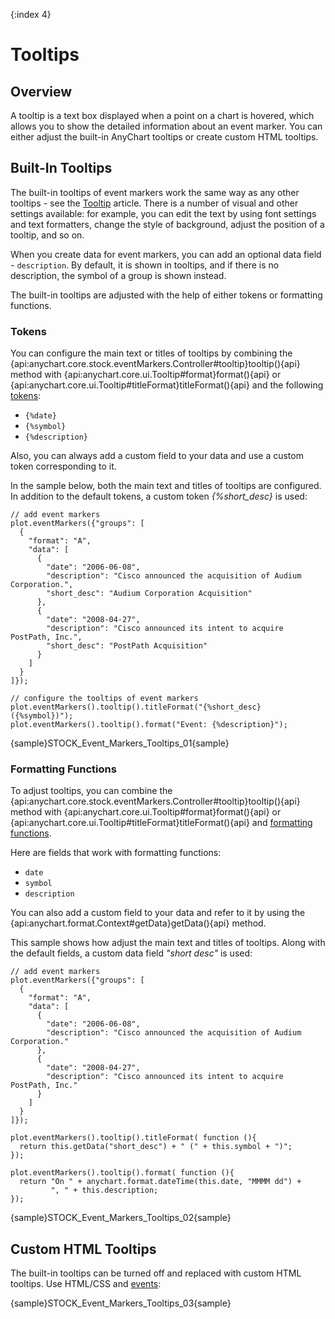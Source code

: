 {:index 4}

# Tooltips

## Overview

A tooltip is a text box displayed when a point on a chart is hovered, which allows you to show the detailed information about an event marker. You can either adjust the built-in AnyChart tooltips or create custom HTML tooltips.


## Built-In Tooltips

The built-in tooltips of event markers work the same way as any other tooltips - see the [Tooltip](../../Common_Settings/Tooltip) article. There is a number of visual and other settings available: for example, you can edit the text by using font settings and text formatters, change the style of background, adjust the position of a tooltip, and so on.

When you create data for event markers, you can add an optional data field - `description`. By default, it is shown in tooltips, and if there is no description, the symbol of a group is shown instead.

The built-in tooltips are adjusted with the help of either tokens or formatting functions.

### Tokens

You can configure the main text or titles of tooltips by combining the {api:anychart.core.stock.eventMarkers.Controller#tooltip}tooltip(){api} method with {api:anychart.core.ui.Tooltip#format}format(){api} or {api:anychart.core.ui.Tooltip#titleFormat}titleFormat(){api} and the following [tokens](../../Common_Settings/Text_Formatters#string_tokens):

* `{%date}`
* `{%symbol}`
* `{%description}`

Also, you can always add a custom field to your data and use a custom token corresponding to it.

In the sample below, both the main text and titles of tooltips are configured. In addition to the default tokens, a custom token *{%short_desc}* is used:

```
// add event markers
plot.eventMarkers({"groups": [
  {
    "format": "A",
    "data": [
      {
        "date": "2006-06-08",
        "description": "Cisco announced the acquisition of Audium Corporation.",
        "short_desc": "Audium Corporation Acquisition"
      },
      {
        "date": "2008-04-27",
        "description": "Cisco announced its intent to acquire PostPath, Inc.",
        "short_desc": "PostPath Acquisition"
      }
    ]
  }
]});

// configure the tooltips of event markers
plot.eventMarkers().tooltip().titleFormat("{%short_desc} ({%symbol})");
plot.eventMarkers().tooltip().format("Event: {%description}");
```

{sample}STOCK\_Event\_Markers\_Tooltips\_01{sample}

### Formatting Functions

To adjust tooltips, you can combine the {api:anychart.core.stock.eventMarkers.Controller#tooltip}tooltip(){api} method with {api:anychart.core.ui.Tooltip#format}format(){api} or {api:anychart.core.ui.Tooltip#titleFormat}titleFormat(){api} and [formatting functions](../../Common_Settings/Text_Formatters#formatting_functions).

Here are fields that work with formatting functions: 

* `date`
* `symbol`
* `description`

You can also add a custom field to your data and refer to it by using the {api:anychart.format.Context#getData}getData(){api} method.

This sample shows how adjust the main text and titles of tooltips. Along with the default fields, a custom data field *"short desc"* is used:

```
// add event markers
plot.eventMarkers({"groups": [
  {
    "format": "A",
    "data": [
      {
        "date": "2006-06-08",
        "description": "Cisco announced the acquisition of Audium Corporation."
      },
      {
        "date": "2008-04-27",
        "description": "Cisco announced its intent to acquire PostPath, Inc."
      }
    ]
  }
]});

plot.eventMarkers().tooltip().titleFormat( function (){
  return this.getData("short_desc") + " (" + this.symbol + ")";
});

plot.eventMarkers().tooltip().format( function (){
  return "On " + anychart.format.dateTime(this.date, "MMMM dd") +
         ", " + this.description;
});
```

{sample}STOCK\_Event\_Markers\_Tooltips\_02{sample}

## Custom HTML Tooltips

The built-in tooltips can be turned off and replaced with custom HTML tooltips. Use HTML/CSS and [events](Events):

{sample}STOCK\_Event\_Markers\_Tooltips\_03{sample}